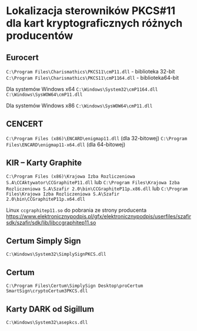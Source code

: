 # Lokalizacja sterowników PKCS#11 dla kart kryptograficznych różnych producentów

## Eurocert

`C:\Program Files\Charismathics\PKCS11\cmP11.dll` - biblioteka 32-bit
`C:\Program Files\Charismathics\PKCS11\cmP1164.dll` - biblioteka64-bit

Dla systemów Windows x64
`C:\Windows\System32\cmP1164.dll`
`C:\Windows\SysWOW64\cmP11.dll`

Dla systemów Windows x86
`C:\Windows\SysWOW64\cmP11.dll`

## CENCERT

`C:\Program Files (x86)\ENCARD\enigmap11.dll` (dla 32-bitowej)
`C:\Program Files\ENCARD\enigmap11-x64.dll` (dla 64-bitowej)

## KIR – Karty Graphite

`C:\Program Files (x86)\Krajowa Izba Rozliczeniowa S.A\CCAktywator\CCGraphiteP11.dll`
lub
`C:\Program Files\Krajowa Izba Rozliczeniowa S.A\Szafir 2.0\bin\CCGraphiteP11p.x86.dll`
lub
`C:\Program Files\Krajowa Izba Rozliczeniowa S.A\Szafir 2.0\bin\CCGraphiteP11p.x64.dll`

Linux `ccgraphitep11.so` do pobrania ze strony producenta https://www.elektronicznypodpis.pl/gfx/elektronicznypodpis/userfiles/szafirsdk/szafir/sdk/lib/libccgraphitep11.so

## Certum Simply Sign

`C:\Windows\System32\SimplySignPKCS.dll`

## Certum

`C:\Program Files\Certum\SimplySign Desktop\proCertum SmartSign\cryptoCertum3PKCS.dll`

## Karty DARK od Sigillum

`C:\Windows\System32\asepkcs.dll`

